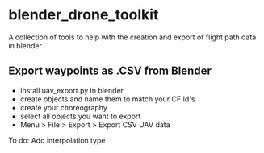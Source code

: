 # blender_drone_toolkit
A collection of tools to help with the creation and export of flight path data in blender

## Export waypoints as .CSV from Blender

  - install uav_export.py in blender
  - create objects and name them to match your CF Id's
  - create your choreography
  - select all objects you want to export
  - Menu > File > Export > Export CSV UAV data

To do: Add interpolation type
